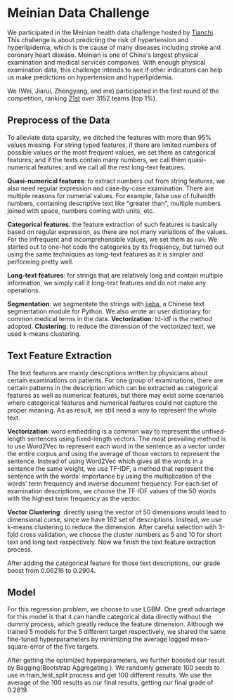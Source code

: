# Meinian Data Challenge

We participated in the Meinian health data challenge hosted by [Tianchi](https://tianchi.aliyun.com/competition/introduction.htm?raceId=231654). This challenge is about predicting the risk of hypertension and hyperlipidemia, which is the cause of many diseases including stroke and coronary heart disease. Meinian is one of China's largest physical examination and medical services companies. With enough physical examination data, this challenge intends to see if other indicators can help us make predictions on hypertension and hyperlipidemia. 

We (Wei, Jiarui, Zhengyang, and me) participated in the first round of the competition, ranking [21st](https://tianchi.aliyun.com/competition/rankingList.htm?spm=5176.11165320.0.0.3e4a2df51As3pH&season=0&raceId=231654&pageIndex=2) over 3152 teams (top 1%). 

## Preprocess of the Data

To alleviate data sparsity, we ditched the features with more than 95% values missing. For string typed features, if there are limited numbers of possible values or the most frequent values, we set them as categorical features; and if the texts contain many numbers, we call them quasi-numerical features; and we call all the rest long-text features. 

**Quasi-numerical features**: to extract numbers out from string features, we also need regular expression and case-by-case examination. There are multiple reasons for numerial values. For example, false use of fullwidth numbers, containing descriptive text like "greater than", multiple numbers joined with space, numbers coming with units, etc. 

**Categorical features**: the feature extraction of such features is basically based on regular expression, as there are not many variations of the values. For the infrequent and incomprehensible values, we set them as `nan`. We started out to one-hot code the categories by its frequency, but turned out using the same techniques as long-text features as it is simpler and performing pretty well. 

**Long-text features**: for strings that are relatively long and contain multiple information, we simply call it long-text features and do not make any operations. 

**Segmentation**: we segmentate the strings with [jieba](https://github.com/fxsjy/jieba), a Chinese text segmentation module for Python. We also wrote an user dictionary for common medical terms in the data. **Vectorization**: td-idf is the method adopted. **Clustering**: to reduce the dimension of the vectorized text, we used  k-means clustering. 

##  Text Feature Extraction

The text features are mainly descriptions written by physicians about certain examinations on patients. For one group of examinations, there are certain patterns in the description which can be extracted as categorical features as well as numerical features, but there may exist some scenarios where categorical features and numerical features could not capture the proper meaning. As as result, we still need a way to represent the whole text.

**Vectorization**: word embedding is a common way to represent the unfixed-length sentences using fixed-length vectors. The most prevailing method is to use Word2Vec to represent each word in the sentence as a vector under the entire corpus and using the average of those vectors to represent the sentence. Instead of using Word2Vec which gives all the words in a sentence the same weight, we use TF-IDF, a method that represent the sentence with the words' importance by using the multiplication of the words' term frequency and inverse document frequency. For each set of examination descriptions, we choose the TF-IDF values of the 50 words with the highest term frequency as the vector.

**Vector Clustering**:  directly using the vector of 50 dimensions would lead to dimensional curse, since we have 162 set of descriptions. Instead, we use k-means clustering to reduce the dimension. After careful selection with 3-fold cross validation, we choose the cluster numbers as 5 and 10 for short text and long text respectively. Now we finish the text feature extraction process.

After adding the categorical feature for those text descriptions, our grade boost from 0.06216 to 0.2904.



## Model

For this regression problem, we choose to use LGBM. One great advantage for this model is that it can handle categorical data directly without the dummy process, which greatly reduce the feature dimension. Although we trained 5 models for the 5 different target respectively, we shared the same fine-tuned hyperparameters by minimizing the average logged mean-square-error of the five targets.

After getting the optimized hyperparameters, we further boosted our result by Bagging(Bootstrap Aggregating ). We randomly generate 100 seeds to use in train_test_split process and get 100 different results. We use  the average of the 100 results as our final results, getting our final grade of 0.2819.

